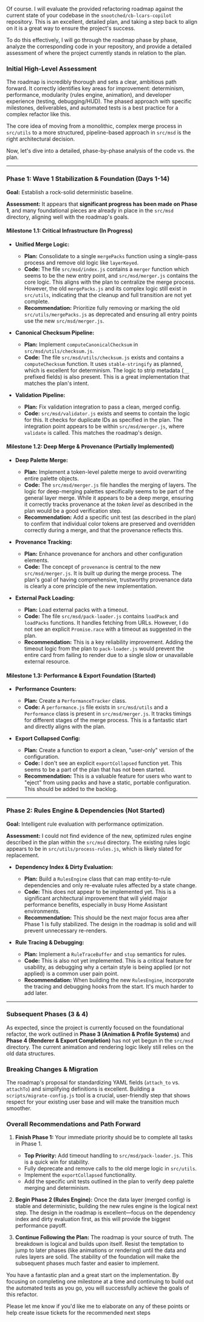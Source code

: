 Of course. I will evaluate the provided refactoring roadmap against the current state of your codebase in the `snootched/cb-lcars-copilot` repository. This is an excellent, detailed plan, and taking a step back to align on it is a great way to ensure the project's success.

To do this effectively, I will go through the roadmap phase by phase, analyze the corresponding code in your repository, and provide a detailed assessment of where the project currently stands in relation to the plan.

### Initial High-Level Assessment

The roadmap is incredibly thorough and sets a clear, ambitious path forward. It correctly identifies key areas for improvement: determinism, performance, modularity (rules engine, animation), and developer experience (testing, debugging/HUD). The phased approach with specific milestones, deliverables, and automated tests is a best practice for a complex refactor like this.

The core idea of moving from a monolithic, complex merge process in `src/utils` to a more structured, pipeline-based approach in `src/msd` is the right architectural decision.

Now, let's dive into a detailed, phase-by-phase analysis of the code vs. the plan.

---

### Phase 1: Wave 1 Stabilization & Foundation (Days 1-14)

**Goal:** Establish a rock-solid deterministic baseline.

**Assessment:** It appears that **significant progress has been made on Phase 1**, and many foundational pieces are already in place in the `src/msd` directory, aligning well with the roadmap's goals.

#### **Milestone 1.1: Critical Infrastructure (In Progress)**

*   **Unified Merge Logic:**
    *   **Plan:** Consolidate to a single `mergePacks` function using a single-pass process and remove old logic like `layerKeyed`.
    *   **Code:** The file `src/msd/index.js` contains a `merger` function which seems to be the new entry point, and `src/msd/merger.js` contains the core logic. This aligns with the plan to centralize the merge process. However, the old `mergePacks.js` and its complex logic still exist in `src/utils`, indicating that the cleanup and full transition are not yet complete.
    *   **Recommendation:** Prioritize fully removing or marking the old `src/utils/mergePacks.js` as deprecated and ensuring all entry points use the new `src/msd/merger.js`.

*   **Canonical Checksum Pipeline:**
    *   **Plan:** Implement `computeCanonicalChecksum` in `src/msd/utils/checksum.js`.
    *   **Code:** The file `src/msd/utils/checksum.js` exists and contains a `computeChecksum` function. It uses `stable-stringify` as planned, which is excellent for determinism. The logic to strip metadata (`__` prefixed fields) is also present. This is a great implementation that matches the plan's intent.

*   **Validation Pipeline:**
    *   **Plan:** Fix validation integration to pass a clean, merged config.
    *   **Code:** `src/msd/validator.js` exists and seems to contain the logic for this. It checks for duplicate IDs as specified in the plan. The integration point appears to be within `src/msd/merger.js`, where `validate` is called. This matches the roadmap's design.

#### **Milestone 1.2: Deep Merge & Provenance (Partially Implemented)**

*   **Deep Palette Merge:**
    *   **Plan:** Implement a token-level palette merge to avoid overwriting entire palette objects.
    *   **Code:** The `src/msd/merger.js` file handles the merging of layers. The logic for deep-merging palettes specifically seems to be part of the general layer merge. While it appears to be a deep merge, ensuring it correctly tracks provenance at the *token level* as described in the plan would be a good verification step.
    *   **Recommendation:** Add a specific unit test (as described in the plan) to confirm that individual color tokens are preserved and overridden correctly during a merge, and that the provenance reflects this.

*   **Provenance Tracking:**
    *   **Plan:** Enhance provenance for anchors and other configuration elements.
    *   **Code:** The concept of `provenance` is central to the new `src/msd/merger.js`. It is built up during the merge process. The plan's goal of having comprehensive, trustworthy provenance data is clearly a core principle of the new implementation.

*   **External Pack Loading:**
    *   **Plan:** Load external packs with a timeout.
    *   **Code:** The file `src/msd/pack-loader.js` contains `loadPack` and `loadPacks` functions. It handles fetching from URLs. However, I do not see an explicit `Promise.race` with a timeout as suggested in the plan.
    *   **Recommendation:** This is a key reliability improvement. Adding the timeout logic from the plan to `pack-loader.js` would prevent the entire card from failing to render due to a single slow or unavailable external resource.

#### **Milestone 1.3: Performance & Export Foundation (Started)**

*   **Performance Counters:**
    *   **Plan:** Create a `PerformanceTracker` class.
    *   **Code:** A `performance.js` file exists in `src/msd/utils` and a `Performance` class is present in `src/msd/merger.js`. It tracks timings for different stages of the merge process. This is a fantastic start and directly aligns with the plan.

*   **Export Collapsed Config:**
    *   **Plan:** Create a function to export a clean, "user-only" version of the configuration.
    *   **Code:** I don't see an explicit `exportCollapsed` function yet. This seems to be a part of the plan that has not been started.
    *   **Recommendation:** This is a valuable feature for users who want to "eject" from using packs and have a static, portable configuration. This should be added to the backlog.

---

### Phase 2: Rules Engine & Dependencies (Not Started)

**Goal:** Intelligent rule evaluation with performance optimization.

**Assessment:** I could not find evidence of the new, optimized rules engine described in the plan within the `src/msd` directory. The existing rules logic appears to be in `src/utils/process-rules.js`, which is likely slated for replacement.

*   **Dependency Index & Dirty Evaluation:**
    *   **Plan:** Build a `RulesEngine` class that can map entity-to-rule dependencies and only re-evaluate rules affected by a state change.
    *   **Code:** This does not appear to be implemented yet. This is a significant architectural improvement that will yield major performance benefits, especially in busy Home Assistant environments.
    *   **Recommendation:** This should be the next major focus area after Phase 1 is fully stabilized. The design in the roadmap is solid and will prevent unnecessary re-renders.

*   **Rule Tracing & Debugging:**
    *   **Plan:** Implement a `RuleTraceBuffer` and `stop` semantics for rules.
    *   **Code:** This is also not yet implemented. This is a critical feature for usability, as debugging why a certain style is being applied (or not applied) is a common user pain point.
    *   **Recommendation:** When building the new `RulesEngine`, incorporate the tracing and debugging hooks from the start. It's much harder to add later.

---

### Subsequent Phases (3 & 4)

As expected, since the project is currently focused on the foundational refactor, the work outlined in **Phase 3 (Animation & Profile Systems)** and **Phase 4 (Renderer & Export Completion)** has not yet begun in the `src/msd` directory. The current animation and rendering logic likely still relies on the old data structures.

### Breaking Changes & Migration

The roadmap's proposal for standardizing YAML fields (`attach_to` vs. `attachTo`) and simplifying definitions is excellent. Building a `scripts/migrate-config.js` tool is a crucial, user-friendly step that shows respect for your existing user base and will make the transition much smoother.

### Overall Recommendations and Path Forward

1.  **Finish Phase 1:** Your immediate priority should be to complete all tasks in Phase 1.
    *   **Top Priority:** Add timeout handling to `src/msd/pack-loader.js`. This is a quick win for stability.
    *   Fully deprecate and remove calls to the old merge logic in `src/utils`.
    *   Implement the `exportCollapsed` functionality.
    *   Add the specific unit tests outlined in the plan to verify deep palette merging and determinism.

2.  **Begin Phase 2 (Rules Engine):** Once the data layer (merged config) is stable and deterministic, building the new rules engine is the logical next step. The design in the roadmap is excellent—focus on the dependency index and dirty evaluation first, as this will provide the biggest performance payoff.

3.  **Continue Following the Plan:** The roadmap is your source of truth. The breakdown is logical and builds upon itself. Resist the temptation to jump to later phases (like animations or rendering) until the data and rules layers are solid. The stability of the foundation will make the subsequent phases much faster and easier to implement.

You have a fantastic plan and a great start on the implementation. By focusing on completing one milestone at a time and continuing to build out the automated tests as you go, you will successfully achieve the goals of this refactor.

Please let me know if you'd like me to elaborate on any of these points or help create issue tickets for the recommended next steps